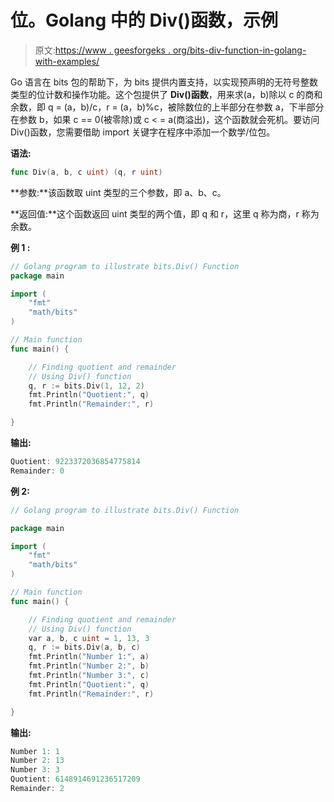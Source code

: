 # 位。Golang 中的 Div()函数，示例

> 原文:[https://www . geesforgeks . org/bits-div-function-in-golang-with-examples/](https://www.geeksforgeeks.org/bits-div-function-in-golang-with-examples/)

Go 语言在 bits 包的帮助下，为 bits 提供内置支持，以实现预声明的无符号整数类型的位计数和操作功能。这个包提供了 **Div()函数**，用来求(a，b)除以 c 的商和余数，即 q = (a，b)/c，r = (a，b)%c，被除数位的上半部分在参数 a，下半部分在参数 b，如果 c == 0(被零除)或 c < = a(商溢出)，这个函数就会死机。要访问 Div()函数，您需要借助 import 关键字在程序中添加一个数学/位包。

**语法:**

```go
func Div(a, b, c uint) (q, r uint)
```

**参数:**该函数取 uint 类型的三个参数，即 a、b、c。

**返回值:**这个函数返回 uint 类型的两个值，即 q 和 r，这里 q 称为商，r 称为余数。

**例 1 :**

```go
// Golang program to illustrate bits.Div() Function
package main

import (
    "fmt"
    "math/bits"
)

// Main function
func main() {

    // Finding quotient and remainder
    // Using Div() function
    q, r := bits.Div(1, 12, 2)
    fmt.Println("Quotient:", q)
    fmt.Println("Remainder:", r)

}
```

**输出:**

```go
Quotient: 9223372036854775814
Remainder: 0

```

**例 2:**

```go
// Golang program to illustrate bits.Div() Function

package main

import (
    "fmt"
    "math/bits"
)

// Main function
func main() {

    // Finding quotient and remainder
    // Using Div() function
    var a, b, c uint = 1, 13, 3
    q, r := bits.Div(a, b, c)
    fmt.Println("Number 1:", a)
    fmt.Println("Number 2:", b)
    fmt.Println("Number 3:", c)
    fmt.Println("Quotient:", q)
    fmt.Println("Remainder:", r)

}
```

**输出:**

```go
Number 1: 1
Number 2: 13
Number 3: 3
Quotient: 6148914691236517209
Remainder: 2

```